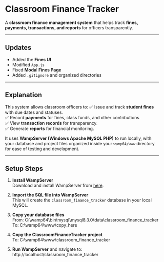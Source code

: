 # Classroom Finance Tracker

A **classroom finance management system** that helps track **fines, payments, transactions, and reports** for officers transparently.

---

## Updates
- Added the **Fines UI**
- Modified `App.js`
- Fixed **Modal Fines Page**
- Added `.gitignore` and organized directories

---

## Explanation

This system allows classroom officers to:
✅ Issue and track **student fines** with due dates and statuses.  
✅ Record **payments** for fines, class funds, and other contributions.  
✅ View **transaction records** for transparency.  
✅ Generate **reports** for financial monitoring.

It uses **WampServer (Windows Apache MySQL PHP)** to run locally, with your database and project files organized inside your `wamp64/www` directory for ease of testing and development.

---

## Setup Steps

1. **Install WampServer**  
   Download and install WampServer from [here](https://www.wampserver.com/en/).

2. **Import the SQL file into WampServer**  
   This will create the `classroom_finance_tracker` database in your local MySQL.

3. **Copy your database files**  
   From: C:\wamp64\bin\mysql\mysql8.3.0\data\classroom_finance_tracker
   To:   C:\wamp64\www\copy_here

4. **Copy the ClassroomFinanceTracker project**  
To:      C:\wamp64\www\classroom_finance_tracker

5. **Run WampServer** and navigate to:
http://localhost/classroom_finance_tracker




